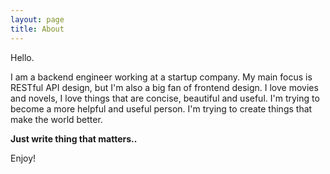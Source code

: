 ```yaml
---
layout: page
title: About
---
```


Hello.

I am a backend engineer working at a startup company. My main focus is RESTful API design, but I'm also a big fan of frontend design. I love movies and novels, I love things that are concise, beautiful and useful. I'm trying to become a more helpful and useful person. I'm trying to create things that make the world better.

**Just write thing that matters..**

Enjoy!
